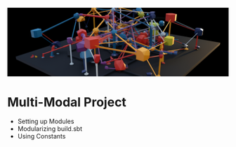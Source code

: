 ![](coverImage.png)

# Multi-Modal Project

- Setting up Modules
- Modularizing build.sbt
- Using Constants
